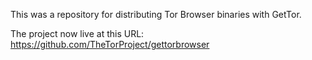 This was a repository for distributing Tor Browser binaries with GetTor.

The project now live at this URL: https://github.com/TheTorProject/gettorbrowser
